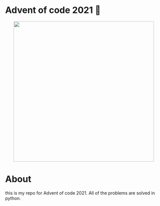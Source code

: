 # Advent of code 2021 🎄

<div align="center">
  <img width="450px" src="https://res.cloudinary.com/practicaldev/image/fetch/s--_juGCjr9--/c_imagga_scale,f_auto,fl_progressive,h_1080,q_auto,w_1080/https://dev-to-uploads.s3.amazonaws.com/i/cxud1s5i396p0nrkz2v4.png">
</div>

# About

this is my repo for Advent of code 2021. All of the problems are solved in python.
